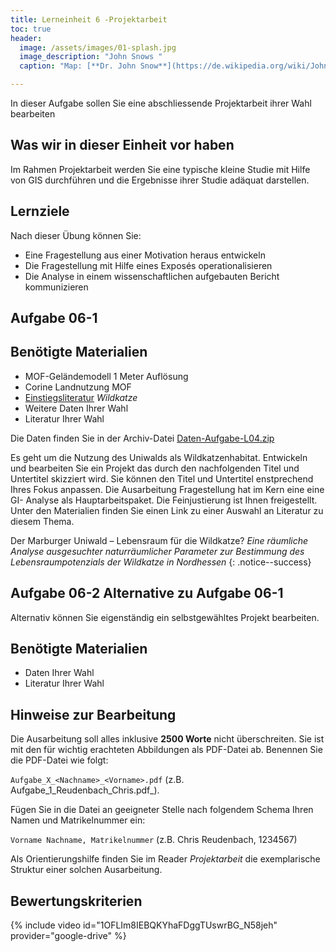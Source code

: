 ```yaml
---
title: Lerneinheit 6 -Projektarbeit
toc: true
header:
  image: /assets/images/01-splash.jpg
  image_description: "John Snows "
  caption: "Map: [**Dr. John Snow**](https://de.wikipedia.org/wiki/John_Snow_(Mediziner)) [Wellcome Library via wikimedia](https://w.wiki/QtV)"

---
```



In dieser Aufgabe sollen Sie eine abschliessende Projektarbeit ihrer Wahl bearbeiten
<!--more-->


  


## Was wir in dieser Einheit vor haben

Im Rahmen Projektarbeit werden Sie eine typische kleine Studie mit Hilfe von GIS durchführen und die Ergebnisse ihrer Studie adäquat darstellen. 


## Lernziele 

Nach dieser Übung können Sie:

  *  Eine Fragestellung aus einer Motivation heraus entwickeln
  *  Die Fragestellung mit Hilfe eines Exposés operationalisieren
  *  Die Analyse in einem wissenschaftlichen aufgebauten Bericht kommunizieren


## Aufgabe 06-1 

## Benötigte Materialien

*  MOF-Geländemodell 1 Meter Auflösung
*  Corine Landnutzung MOF
*  [Einstiegsliteratur](https://ilias.uni-marburg.de/ilias.php?ref_id=2043555&cmdClass=ilrepositorygui&cmdNode=u0&baseClass=ilrepositorygui) *Wildkatze*
*  Weitere Daten Ihrer Wahl
*  Literatur Ihrer Wahl

Die Daten finden Sie in der Archiv-Datei [Daten-Aufgabe-L04.zip]((https://raw.githubusercontent.com/GeoMOER/moer-bsc-geoinfo-basic/master/docs/assets/data/Daten-Aufgabe-L04.zip))



Es geht um die Nutzung des Uniwalds als Wildkatzenhabitat. Entwickeln und bearbeiten Sie ein Projekt das durch den nachfolgenden Titel und Untertitel skizziert wird. Sie können den Titel und Untertitel enstprechend Ihres Fokus anpassen. Die Ausarbeitung Fragestellung hat im Kern eine eine GI- Analyse als Hauptarbeitspaket. Die Feinjustierung ist Ihnen freigestellt. Unter den Materialien finden Sie einen Link zu einer Auswahl an Literatur zu diesem Thema.

Der Marburger Uniwald – Lebensraum für die Wildkatze?
*Eine räumliche Analyse ausgesuchter naturräumlicher Parameter zur Bestimmung des Lebensraumpotenzials der Wildkatze in Nordhessen*
{: .notice--success}


## Aufgabe 06-2 Alternative zu Aufgabe 06-1
Alternativ können Sie eigenständig ein selbstgewähltes Projekt bearbeiten.

## Benötigte Materialien

*  Daten Ihrer Wahl
*  Literatur Ihrer Wahl



## Hinweise zur Bearbeitung

Die Ausarbeitung soll alles inklusive **2500 Worte** nicht überschreiten. Sie ist mit den für wichtig erachteten Abbildungen als PDF-Datei ab. Benennen Sie die PDF-Datei wie folgt:

```Aufgabe_X_<Nachname>_<Vorname>.pdf``` (z.B. Aufgabe_1\_Reudenbach\_Chris.pdf_). 

Fügen Sie in die Datei an geeigneter Stelle nach folgendem Schema Ihren Namen und Matrikelnummer ein:

```Vorname Nachname, Matrikelnummer``` (z.B. Chris Reudenbach, 1234567)

Als Orientierungshilfe finden Sie im Reader *Projektarbeit* die exemplarische Struktur einer solchen Ausarbeitung.

## Bewertungskriterien

{% include video id="1OFLIm8IEBQKYhaFDggTUswrBG_N58jeh" provider="google-drive" %}
